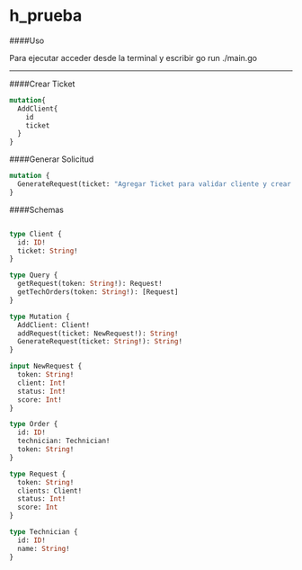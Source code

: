 # h_prueba
 
####Uso

<p>Para ejecutar acceder desde la terminal y escribir go run ./main.go</p>

 <hr/>

####Crear Ticket
```graphql
mutation{
  AddClient{
    id
    ticket
  }
}
```
####Generar Solicitud
```graphql
mutation {
  GenerateRequest(ticket: "Agregar Ticket para validar cliente y crear solicitud")
}

```


####Schemas

```graphql

type Client {
  id: ID!
  ticket: String!
}

type Query {
  getRequest(token: String!): Request!
  getTechOrders(token: String!): [Request]
}

type Mutation {
  AddClient: Client!
  addRequest(ticket: NewRequest!): String!
  GenerateRequest(ticket: String!): String!
}

input NewRequest {
  token: String!
  client: Int!
  status: Int!
  score: Int!
}

type Order {
  id: ID!
  technician: Technician!
  token: String!
}

type Request {
  token: String!
  clients: Client!
  status: Int!
  score: Int
}

type Technician {
  id: ID!
  name: String!
}
```
